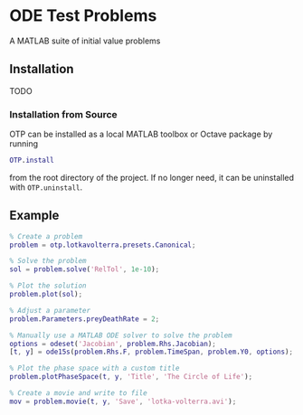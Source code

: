 # ODE Test Problems

A MATLAB suite of initial value problems

## Installation

TODO

### Installation from Source

OTP can be installed as a local MATLAB toolbox or Octave package
by running

```matlab
OTP.install
```

from the root directory of the project.  If no longer need, it can be
uninstalled with `OTP.uninstall`.

## Example

```matlab
% Create a problem
problem = otp.lotkavolterra.presets.Canonical;

% Solve the problem
sol = problem.solve('RelTol', 1e-10);

% Plot the solution
problem.plot(sol);

% Adjust a parameter
problem.Parameters.preyDeathRate = 2;

% Manually use a MATLAB ODE solver to solve the problem
options = odeset('Jacobian', problem.Rhs.Jacobian);
[t, y] = ode15s(problem.Rhs.F, problem.TimeSpan, problem.Y0, options);

% Plot the phase space with a custom title
problem.plotPhaseSpace(t, y, 'Title', 'The Circle of Life');

% Create a movie and write to file
mov = problem.movie(t, y, 'Save', 'lotka-volterra.avi');
```
